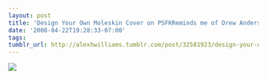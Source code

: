 ```yaml
---
layout: post
title: 'Design Your Own Moleskin Cover on PSFKReminds me of Drew Anderson’s work. '
date: '2008-04-22T19:28:33-07:00'
tags: 
tumblr_url: http://alexhwilliams.tumblr.com/post/32581923/design-your-own-moleskin-cover-on-psfk-reminds-me
---
```

<img src="http://31.media.tumblr.com/EXq6qISRE84u2hp03o21U6Go_250.jpg"/>
